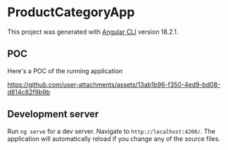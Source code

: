 # ProductCategoryApp

This project was generated with [Angular CLI](https://github.com/angular/angular-cli) version 18.2.1.

## POC
Here's a POC of the running application



https://github.com/user-attachments/assets/13ab1b96-f350-4ed9-bd08-d814c82f9b9b


## Development server

Run `ng serve` for a dev server. Navigate to `http://localhost:4200/`. The application will automatically reload if you change any of the source files.
